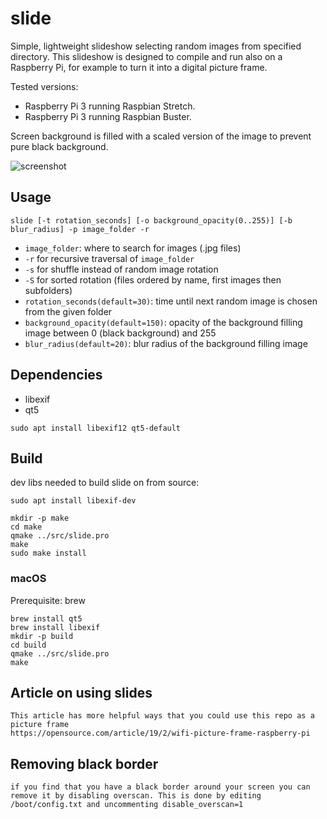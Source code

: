 # slide

Simple, lightweight slideshow selecting random images from specified directory. This slideshow is designed to compile and run also on a Raspberry Pi, for example to turn it into a digital picture frame.

Tested versions: 
 * Raspberry Pi 3 running Raspbian Stretch.
 * Raspberry Pi 3 running Raspbian Buster.

Screen background is filled with a scaled version of the image to prevent pure black background.


![screenshot](doc/screen.jpg)
## Usage

```
slide [-t rotation_seconds] [-o background_opacity(0..255)] [-b blur_radius] -p image_folder -r
```

* `image_folder`: where to search for images (.jpg files)
* `-r` for recursive traversal of `image_folder`
* `-s` for shuffle instead of random image rotation
* `-S` for sorted rotation (files ordered by name, first images then subfolders)
* `rotation_seconds(default=30)`: time until next random image is chosen from the given folder
* `background_opacity(default=150)`: opacity of the background filling image between 0 (black background) and 255
* `blur_radius(default=20)`: blur radius of the background filling image

## Dependencies

* libexif
* qt5

```
sudo apt install libexif12 qt5-default
```

## Build

dev libs needed to build slide on from source:

```
sudo apt install libexif-dev
```

```
mkdir -p make
cd make
qmake ../src/slide.pro
make
sudo make install
```

### macOS

Prerequisite: brew

```
brew install qt5
brew install libexif
mkdir -p build
cd build
qmake ../src/slide.pro
make
```

## Article on using slides

```
This article has more helpful ways that you could use this repo as a picture frame
https://opensource.com/article/19/2/wifi-picture-frame-raspberry-pi
```

## Removing black border

```
if you find that you have a black border around your screen you can remove it by disabling overscan. This is done by editing /boot/config.txt and uncommenting disable_overscan=1 
```
